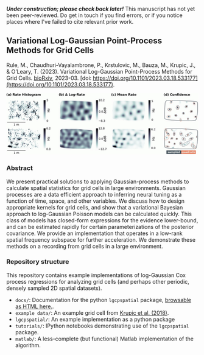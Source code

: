 ***Under construction; please check back later!*** 
This manuscript has not yet been peer-reviewed. Do get in touch if you find errors, or if you notice places where I've failed to cite relevant prior work. 

## Variational Log-Gaussian Point-Process Methods for Grid Cells

Rule, M., Chaudhuri-Vayalambrone, P., Krstulovic, M., Bauza, M., Krupic, J., & O’Leary, T. (2023). Variational Log-Gaussian Point-Process Methods for Grid Cells. [bioRxiv](https://www.biorxiv.org/content/10.1101/2023.03.18.533177v2.abstract), 2023-03. [doi: https://doi.org/10.1101/2023.03.18.533177](https://doi.org/10.1101/2023.03.18.533177).

![](https://github.com/michaelerule/lgcpspatial/blob/main/F4.large.png)

### Abstract

We present practical solutions to applying Gaussian-process methods to calculate spatial statistics for grid cells in large environments. Gaussian processes are a data efficient approach to inferring neural tuning as a function of time, space, and other variables. We discuss how to design appropriate kernels for grid cells, and show that a variational Bayesian approach to log-Gaussian Poisson models can be calculated quickly. This class of models has closed-form expressions for the evidence lower-bound, and can be estimated rapidly for certain parameterizations of the posterior covariance. We provide an implementation that operates in a low-rank spatial frequency subspace for further acceleration. We demonstrate these methods on a recording from grid cells in a large environment.

### Repository structure

This repository contains example implementations of log-Gaussian Cox process regressions for analyzing grid cells (and perhaps other periodic, densely sampled 2D spatial datasets).

 - `docs/`: Documentation for the python `lgcpspatial` package, [browsable as HTML here.](https://michaelerule.github.io/lgcpspatial/index.html). 
 - `example data/`: An example grid cell from [Krupic et al. (2018)](https://doi.org/10.1126/science.aao4960).
 - `lgcpspatial/`: An example implementation as a python package 
 - `tutorials/`: IPython notebooks demonstrating use of the `lgcpspatial` package. 
 - `matlab/`: A less-complete (but functional) Matlab implementation of the algorithm.




